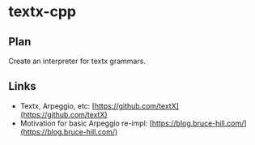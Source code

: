 # textx-cpp

## Plan

Create an interpreter for textx grammars.

## Links

 * Textx, Arpeggio, etc: [https://github.com/textX](https://github.com/textX)
 * Motivation for basic Arpeggio re-impl: [https://blog.bruce-hill.com/](https://blog.bruce-hill.com/)